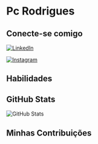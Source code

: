# Pc Rodrigues

## Conecte-se comigo
[![LinkedIn](https://img.shields.io/badge/LinkedIn-000?style=for-the-badge&logo=linkedin&logoColor=0E76A8)](https://www.linkedin.com/in/paulo-rodrigues-091761234/)

[![Instagram](https://img.shields.io/badge/Instagram-000?style=for-the-badge&logo=instagram)](https://www.instagram.com/rodriguess_pc/)

## Habilidades
## GitHub Stats
![GitHub Stats](https://github-readme-stats.vercel.app/api?username=Pc-Rodrigues&theme=transparent&bg_color=000&border_color=30A3DC&show_icons=true&icon_color=30A3DC&title_color=E94D5F&text_color=FFF)
## Minhas Contribuições


